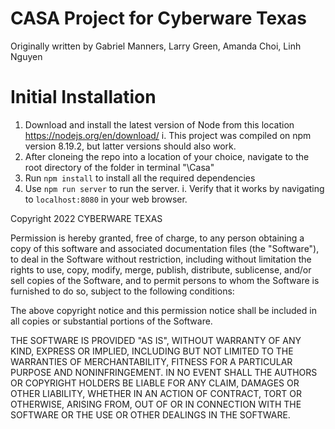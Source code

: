 # CASA Project for Cyberware Texas

Originally written by Gabriel Manners, Larry Green, Amanda Choi, Linh Nguyen

# Initial Installation
1. Download and install the latest version of Node from this location https://nodejs.org/en/download/
    i. This project was compiled on npm version 8.19.2, but latter versions should also work. 
2. After cloneing the repo into a location of your choice, navigate to the root directory of the folder in terminal "\Casa"
3. Run `npm install` to install all the required dependencies
4. Use `npm run server` to run the server. 
    i. Verify that it works by navigating to `localhost:8080` in your web browser. 



Copyright 2022 CYBERWARE TEXAS

Permission is hereby granted, free of charge, to any person obtaining a copy of this software and associated documentation files (the "Software"), to deal in the Software without restriction, including without limitation the rights to use, copy, modify, merge, publish, distribute, sublicense, and/or sell copies of the Software, and to permit persons to whom the Software is furnished to do so, subject to the following conditions:

The above copyright notice and this permission notice shall be included in all copies or substantial portions of the Software.

THE SOFTWARE IS PROVIDED "AS IS", WITHOUT WARRANTY OF ANY KIND, EXPRESS OR IMPLIED, INCLUDING BUT NOT LIMITED TO THE WARRANTIES OF MERCHANTABILITY, FITNESS FOR A PARTICULAR PURPOSE AND NONINFRINGEMENT. IN NO EVENT SHALL THE AUTHORS OR COPYRIGHT HOLDERS BE LIABLE FOR ANY CLAIM, DAMAGES OR OTHER LIABILITY, WHETHER IN AN ACTION OF CONTRACT, TORT OR OTHERWISE, ARISING FROM, OUT OF OR IN CONNECTION WITH THE SOFTWARE OR THE USE OR OTHER DEALINGS IN THE SOFTWARE.
